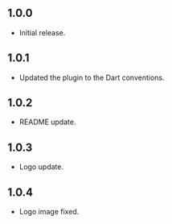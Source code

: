 ## 1.0.0

* Initial release.

## 1.0.1

* Updated the plugin to the Dart conventions.

## 1.0.2

* README update.

## 1.0.3

* Logo update.

## 1.0.4

* Logo image fixed.